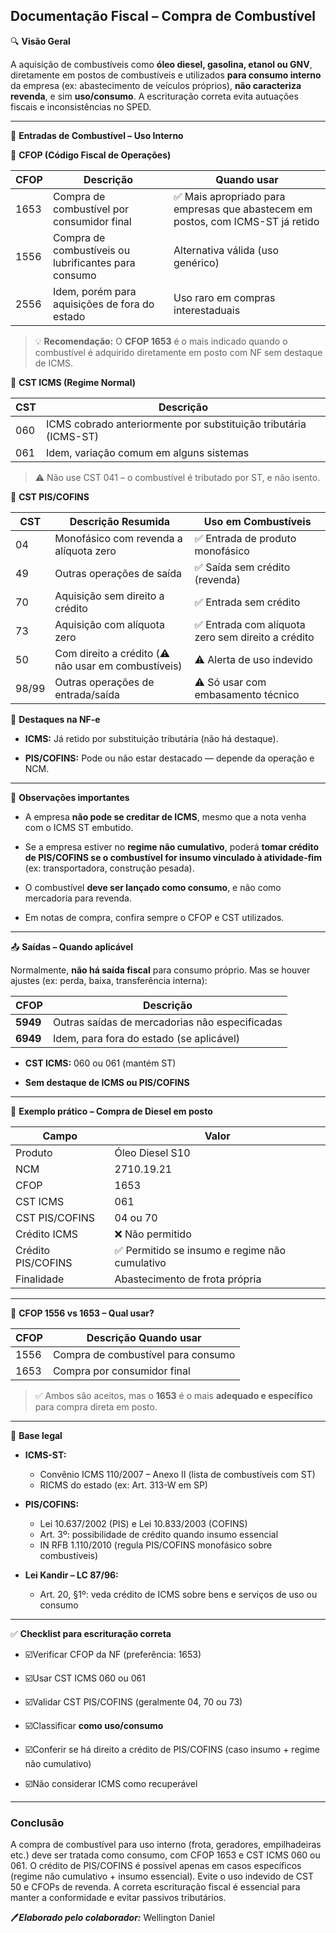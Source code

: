 ## Documentação Fiscal – Compra de Combustível

🔍 **Visão Geral**

A aquisição de combustíveis como **óleo diesel, gasolina, etanol ou GNV**, diretamente em postos de combustíveis e utilizados **para consumo interno** da empresa (ex: abastecimento de veículos próprios), **não caracteriza revenda**, e sim **uso/consumo**. A escrituração correta evita autuações fiscais e inconsistências no SPED.

---------------

🧾 **Entradas de Combustível – Uso Interno**

🔹 **CFOP (Código Fiscal de Operações)**

| **CFOP**	| **Descrição**	| **Quando usar** |
|------------|-----------------|--------------|
| 1653 | Compra de combustível por consumidor final | ✅ Mais apropriado para empresas que abastecem em postos, com ICMS-ST já retido |
| 1556 |	Compra de combustíveis ou lubrificantes para consumo |Alternativa válida (uso genérico) |
| 2556 | Idem, porém para aquisições de fora do estado	| Uso raro em compras interestaduais |

>💡 **Recomendação:** O **CFOP 1653** é o mais indicado quando o combustível é adquirido diretamente em posto com NF sem destaque de ICMS.

🔹 **CST ICMS (Regime Normal)**

| **CST**	 | **Descrição** |
|------------|-----------------|
| 060	| ICMS cobrado anteriormente por substituição tributária (ICMS-ST) |
| 061	| Idem, variação comum em alguns sistemas |

> ⚠️ Não use CST 041 – o combustível é tributado por ST, e não isento.

🔹 **CST PIS/COFINS**

| CST	| Descrição Resumida	| Uso em Combustíveis|
|------------|------------|-----------------|
| 04	| Monofásico com revenda a alíquota zero	| ✅ Entrada de produto monofásico |
| 49	| Outras operações de saída	| ✅ Saída sem crédito (revenda) |
| 70	| Aquisição sem direito a crédito	| ✅ Entrada sem crédito |
| 73	| Aquisição com alíquota zero	| ✅ Entrada com alíquota zero sem direito a crédito |
| 50	| Com direito a crédito (⚠️ não usar em combustíveis)	| ⚠️ Alerta de uso indevido |
| 98/99	| Outras operações de entrada/saída	| ⚠️ Só usar com embasamento técnico |

🔹 **Destaques na NF-e**

- **ICMS:** Já retido por substituição tributária (não há destaque).

- **PIS/COFINS:** Pode ou não estar destacado — depende da operação e NCM.
  
----------------

🧾 **Observações importantes**

- A empresa **não pode se creditar de ICMS**, mesmo que a nota venha com o ICMS ST embutido.

- Se a empresa estiver no **regime não cumulativo**, poderá **tomar crédito de PIS/COFINS se o combustível for insumo vinculado à atividade-fim** (ex: transportadora, construção pesada).

- O combustível **deve ser lançado como consumo**, e não como mercadoria para revenda.
  
- Em notas de compra, confira sempre o CFOP e CST utilizados.
  
---------------

📤 **Saídas – Quando aplicável**

Normalmente, **não há saída fiscal** para consumo próprio. Mas se houver ajustes (ex: perda, baixa, transferência interna):

| **CFOP**	| **Descrição** |
|------------|-----------------|
| **5949**	| Outras saídas de mercadorias não especificadas |
| **6949**	| Idem, para fora do estado (se aplicável) |

- **CST ICMS:** 060 ou 061 (mantém ST)

- **Sem destaque de ICMS ou PIS/COFINS**
  
---------------

🧾 **Exemplo prático – Compra de Diesel em posto**

| **Campo** |	**Valor** |
|------------|-----------------|
| Produto	| Óleo Diesel S10 |
| NCM	| 2710.19.21 |
| CFOP	| 1653 |
| CST ICMS	| 061 |
| CST PIS/COFINS	| 04 ou 70 |
| Crédito ICMS	| ❌ Não permitido |
| Crédito PIS/COFINS	| ✅ Permitido se insumo e regime não cumulativo |
| Finalidade	| Abastecimento de frota própria |

---------------------------

📌 **CFOP 1556 vs 1653 – Qual usar?**

| CFOP	| Descrição	Quando usar |
|------------|-----------------|
| 1556	| Compra de combustível para consumo	| Nota com ICMS-ST, uso interno |
| 1653	| Compra por consumidor final	| Mais preciso para consumo em frota própria |

> ✅ Ambos são aceitos, mas o **1653** é o mais **adequado e específico** para compra direta em posto.

---------------------

📜 **Base legal**

- **ICMS-ST:**
  -  Convênio ICMS 110/2007 – Anexo II (lista de combustíveis com ST)
  -  RICMS do estado (ex: Art. 313-W em SP)

- **PIS/COFINS:**
  - Lei 10.637/2002 (PIS) e Lei 10.833/2003 (COFINS)
  - Art. 3º: possibilidade de crédito quando insumo essencial
  - IN RFB 1.110/2010 (regula PIS/COFINS monofásico sobre combustíveis)

- **Lei Kandir – LC 87/96:**
  - Art. 20, §1º: veda crédito de ICMS sobre bens e serviços de uso ou consumo

---------------------

✅ **Checklist para escrituração correta**

- ☑️Verificar CFOP da NF (preferência: 1653)

- ☑️Usar CST ICMS 060 ou 061

- ☑️Validar CST PIS/COFINS (geralmente 04, 70 ou 73)

- ☑️Classificar **como uso/consumo**

- ☑️Conferir se há direito a crédito de PIS/COFINS (caso insumo + regime não cumulativo)

- ☑️Não considerar ICMS como recuperável

------------------------

### Conclusão

A compra de combustível para uso interno (frota, geradores, empilhadeiras etc.) deve ser tratada como consumo, com CFOP 1653 e CST ICMS 060 ou 061. O crédito de PIS/COFINS é possível apenas em casos específicos (regime não cumulativo + insumo essencial). Evite o uso indevido de CST 50 e CFOPs de revenda. A correta escrituração fiscal é essencial para manter a conformidade e evitar passivos tributários.

🖊️***Elaborado pelo colaborador:*** Wellington Daniel
